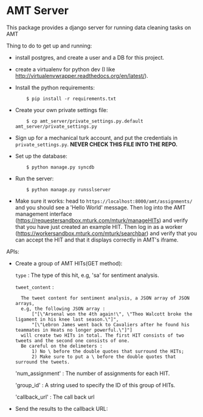 AMT Server
==========

This package provides a django server for running data cleaning tasks on AMT

Thing to do to get up and running:

* install postgres, and create a user and a DB for this project.

* create a virtualenv for python dev (I like
  http://virtualenvwrapper.readthedocs.org/en/latest/).

* Install the python requirements:

          $ pip install -r requirements.txt

* Create your own private settings file:

          $ cp amt_server/private_settings.py.default amt_server/private_settings.py

* Sign up for a mechanical turk account, and put the credentials in
  `private_settings.py`. **NEVER CHECK THIS FILE INTO THE REPO.**

* Set up the database:

          $ python manage.py syncdb

* Run the server:

          $ python manage.py runsslserver

* Make sure it works: head to `https://localhost:8000/amt/assignments/` and you should
  see a 'Hello World' message. Then log into the AMT management interface
  (https://requestersandbox.mturk.com/mturk/manageHITs) and verify that you have
  just created an example HIT. Then log in as a worker
  (https://workersandbox.mturk.com/mturk/searchbar) and verify that you can
  accept the HIT and that it displays correctly in AMT's iframe.

APIs:

* Create a group of AMT HITs(GET method):

	`type` : The type of this hit, e.g, 'sa' for sentiment analysis.
	
	`tweet_content` :

		The tweet content for sentiment analysis, a JSON array of JSON arrays, 
		e.g, the following JSON array :
			["[\"Arsenal won the 4th again!\", \"Theo Walcott broke the ligament in his knee last season.\"]", 
			"[\"Lebron James went back to Cavaliers after he found his teammates in Heats no longer powerful.\"]"]
		will create two HITs in total. The first HIT consists of two tweets and the second one consists of one.
		Be careful on the delimeters :
			1) No \ before the double quotes that surround the HITs;
			2) Make sure to put a \ before the double quotes that surround the tweets.

	'num_assignment' : The number of assignments for each HIT.
	
	'group_id' : A string used to specify the ID of this group of HITs.

	'callback_url' : The call back url

* Send the results to the callback URL: